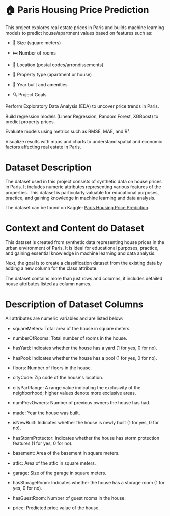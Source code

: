 # 🏠 Paris Housing Price Prediction
This project explores real estate prices in Paris and builds machine learning models to predict house/apartment values based on features such as:

* 📏 Size (square meters)

* 🛏️ Number of rooms

* 📍 Location (postal codes/arrondissements)

* 🏢 Property type (apartment or house)

* 📅 Year built and amenities

* 🔍 Project Goals

Perform Exploratory Data Analysis (EDA) to uncover price trends in Paris.

Build regression models (Linear Regression, Random Forest, XGBoost) to predict property prices.

Evaluate models using metrics such as RMSE, MAE, and R².

Visualize results with maps and charts to understand spatial and economic factors affecting real estate in Paris.


# Dataset Description
The dataset used in this project consists of synthetic data on house prices in Paris. It includes numeric attributes representing various features of the properties. This dataset is particularly valuable for educational purposes, practice, and gaining knowledge in machine learning and data analysis.

The dataset can be found on Kaggle: [Paris Housing Price Prediction](https://www.kaggle.com/datasets/mssmartypants/paris-housing-price-prediction).

# Context and Content do Dataset
This dataset is created from synthetic data representing house prices in the urban environment of Paris. It is ideal for educational purposes, practice, and gaining essential knowledge in machine learning and data analysis.

Next, the goal is to create a classification dataset from the existing data by adding a new column for the class attribute.

The dataset contains more than just rows and columns, it includes detailed house attributes listed as column names.

# Description of Dataset Columns
All attributes are numeric variables and are listed below:

* squareMeters: Total area of the house in square meters.

* numberOfRooms: Total number of rooms in the house.

* hasYard: Indicates whether the house has a yard (1 for yes, 0 for no).

* hasPool: Indicates whether the house has a pool (1 for yes, 0 for no).

* floors: Number of floors in the house.

* cityCode: Zip code of the house's location.

* cityPartRange: A range value indicating the exclusivity of the neighborhood; higher values denote more exclusive areas.

* numPrevOwners: Number of previous owners the house has had.

* made: Year the house was built.

* isNewBuilt: Indicates whether the house is newly built (1 for yes, 0 for no).

* hasStormProtector: Indicates whether the house has storm protection features (1 for yes, 0 for no).

* basement: Area of the basement in square meters.

* attic: Area of the attic in square meters.

* garage: Size of the garage in square meters.

* hasStorageRoom: Indicates whether the house has a storage room (1 for yes, 0 for no).

* hasGuestRoom: Number of guest rooms in the house.

* price: Predicted price value of the house.
